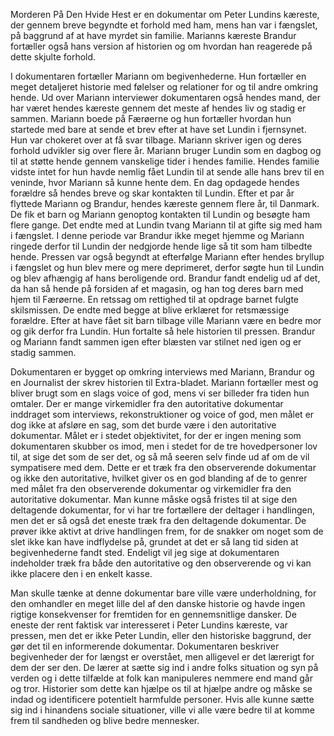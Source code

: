 Morderen På Den Hvide Hest er en dokumentar om Peter Lundins kæreste,
der gennem breve begyndte et forhold med ham, mens han var i fængslet,
på baggrund af at have myrdet sin familie. Marianns kæreste Brandur
fortæller også hans version af historien og om hvordan han reagerede på
dette skjulte forhold.

I dokumentaren fortæller Mariann om begivenhederne. Hun fortæller en
meget detaljeret historie med følelser og relationer for og til andre
omkring hende. Ud over Mariann interviewer dokumentaren også hendes
mand, der har været hendes kæreste gennem det meste af hendes liv og
stadig er sammen. Mariann boede på Færøerne og hun fortæller hvordan hun
startede med bare at sende et brev efter at have set Lundin i
fjernsynet. Hun var chokeret over at få svar tilbage. Mariann skriver
igen og deres forhold udvikler sig over flere år. Mariann bruger Lundin
som en dagbog og til at støtte hende gennem vanskelige tider i hendes
familie. Hendes familie vidste intet for hun havde nemlig fået Lundin
til at sende alle hans brev til en veninde, hvor Mariann så kunne hente
dem. En dag opdagede hendes forældre så hendes breve og skar kontakten
til Lundin. Efter et par år flyttede Mariann og Brandur, hendes kæreste
gennem flere år, til Danmark. De fik et barn og Mariann genoptog
kontakten til Lundin og besøgte ham flere gange. Det endte med at Lundin
tvang Mariann til at gifte sig med ham i fængslet. I denne periode var
Brandur ikke meget hjemme og Mariann ringede derfor til Lundin der
nedgjorde hende lige så tit som ham tilbedte hende. Pressen var også
begyndt at efterfølge Mariann efter hendes bryllup i fængslet og hun
blev mere og mere deprimeret, derfor søgte hun til Lundin og blev
afhængig af hans beroligende ord. Brandur fandt endelig ud af det, da
han så hende på forsiden af et magasin, og han tog deres barn med hjem
til Færøerne. En retssag om rettighed til at opdrage barnet fulgte
skilsmissen. De endte med begge at blive erklæret for retsmæssige
forældre. Efter at have fået sit barn tilbage ville Mariann være en
bedre mor og gik derfor fra Lundin. Hun fortalte så hele historien til
pressen. Brandur og Mariann fandt sammen igen efter blæsten var stilnet
ned igen og er stadig sammen.

Dokumentaren er bygget op omkring interviews med Mariann, Brandur og en
Journalist der skrev historien til Extra-bladet. Mariann fortæller mest
og bliver brugt som en slags voice of god, mens vi ser billeder fra
tiden hun omtaler. Der er mange virkemidler fra den autoritative
dokumentar inddraget som interviews, rekonstruktioner og voice of god,
men målet er dog ikke at afsløre en sag, som det burde være i den
autoritative dokumentar. Målet er i stedet objektivitet, for der er
ingen mening som dokumentaren skubber os imod, men i stedet for de tre
hovedpersoner lov til, at sige det som de ser det, og så må seeren selv
finde ud af om de vil sympatisere med dem. Dette er et træk fra den
observerende dokumentar og ikke den autoritative, hvilket giver os en
god blanding af de to genrer med målet fra den observerende dokumentar
og virkemidler fra den autoritative dokumentar. Man kunne måske også
fristes til at sige den deltagende dokumentar, for vi har tre fortællere
der deltager i handlingen, men det er så også det eneste træk fra den
deltagende dokumentar. De prøver ikke aktivt at drive handlingen frem,
for de snakker om noget som de slet ikke kan have indflydelse på,
grundet at det er så lang tid siden at begivenhederne fandt sted.
Endeligt vil jeg sige at dokumentaren indeholder træk fra både den
autoritative og den observerende og vi kan ikke placere den i en enkelt
kasse.

Man skulle tænke at denne dokumentar bare ville være underholdning, for
den omhandler en meget lille del af den danske historie og havde ingen
rigtige konsekvenser for fremtiden for en gennemsnitlige dansker. De
eneste der rent faktisk var interesseret i Peter Lundins kæreste, var
pressen, men det er ikke Peter Lundin, eller den historiske baggrund,
der gør det til en informerende dokumentar. Dokumentaren beskriver
begivenheder der for længst er overstået, men alligevel er det lærerigt
for dem der ser den. De lærer at sætte sig ind i andre folks situation
og syn på verden og i dette tilfælde at folk kan manipuleres nemmere end
mand går og tror. Historier som dette kan hjælpe os til at hjælpe andre
og måske se indad og identificere potentielt harmfulde personer. Hvis
alle kunne sætte sig ind i hinandens sociale situationer, ville vi alle
være bedre til at komme frem til sandheden og blive bedre mennesker.
